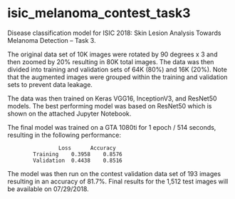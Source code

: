 # isic_melanoma_contest_task3

Disease classification model for ISIC 2018: Skin Lesion Analysis Towards Melanoma Detection – Task 3.

The original data set of 10K images were rotated by 90 degrees x 3 and then zoomed by 20% resulting in 80K total images. The data was then divided into training and validation sets of 64K (80%) and 16K (20%). Note that the augmented images were grouped within the training and validation sets to prevent data leakage.

The data was then trained on Keras VGG16, InceptionV3, and ResNet50 models. The best performing model was based on ResNet50 which is shown on the attached Jupyter Notebook.

The final model was trained on a GTA 1080ti for 1 epoch / 514 seconds, resulting in the following performance:

					Loss	  Accuracy
			Training	0.3958	  0.8576
			Validation	0.4438	  0.8516

The model was then run on the contest validation data set of 193 images resulting in an accuracy of 81.7%. Final results for the 1,512 test images will be available on 07/29/2018.
